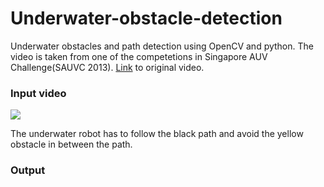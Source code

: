 # Underwater-obstacle-detection
Underwater obstacles and path detection using OpenCV and python. The video is taken from one of the competetions in Singapore AUV Challenge(SAUVC 2013). [Link](https://www.youtube.com/watch?v=H0mIRADzzik) to original video. 

### Input video

![](output.gif)

The underwater robot has to follow the black path and avoid the yellow obstacle in between the path. 

### Output



